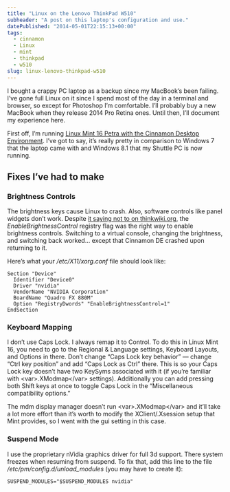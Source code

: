```yaml
---
title: "Linux on the Lenovo ThinkPad W510"
subheader: "A post on this laptop's configuration and use."
datePublished: "2014-05-01T22:15:13+00:00"
tags:
  - cinnamon
  - Linux
  - mint
  - thinkpad
  - w510
slug: linux-lenovo-thinkpad-w510
---
```



<p>I bought a crappy PC laptop as a backup since my MacBook&#8217;s been failing. I&#8217;ve gone full Linux on it since I spend most of the day in a terminal and browser, so except for Photoshop I&#8217;m comfortable. I&#8217;ll probably buy a new MacBook when they release 2014 Pro Retina ones. Until then, I&#8217;ll document my experience here.</p>
<p>First off, I&#8217;m running <a href="http://www.linuxmint.com/" target="_blank">Linux Mint 16 Petra with the Cinnamon Desktop Environment</a>. I&#8217;ve got to say, it&#8217;s really pretty in comparison to Windows 7 that the laptop came with and Windows 8.1 that my Shuttle PC is now running.</p>
<h2>Fixes I&#8217;ve had to make</h2>
<h3>Brightness Controls</h3>
<p>The brightness keys cause Linux to crash. Also, software controls like panel widgets don&#8217;t work. Despite <a href="http://www.thinkwiki.org/wiki/Category:W510" target="_blank">it saying not to on thinkwiki.org</a>, the <var>EnableBrightnessControl</var> registry flag was the right way to enable brightness controls. Switching to a virtual console, changing the brightness, and switching back worked&#8230; except that Cinnamon DE crashed upon returning to it.</p>
<p>Here&#8217;s what your <var>/etc/X11/xorg.conf</var> file should look like:</p>
<pre><code>Section "Device"
  Identifier "Device0"
  Driver "nvidia"
  VendorName "NVIDIA Corporation"
  BoardName "Quadro FX 880M"
  Option "RegistryDwords" "EnableBrightnessControl=1"
EndSection</code></pre>
<h3>Keyboard Mapping</h3>
<p>I don&#8217;t use Caps Lock. I always remap it to Control. To do this in Linux Mint 16, you need to go to the Regional &amp; Language settings, Keyboard Layouts, and Options in there. Don&#8217;t change &#8220;Caps Lock key behavior&#8221; &#8212; change &#8220;Ctrl key position&#8221; and add &#8220;Caps Lock as Ctrl&#8221; there. This is so your Caps Lock key doesn&#8217;t have two KeySyms associated with it (if you&#8217;re familiar with &lt;var&gt;.XModmap&lt;/var&gt; settings). Additionally you can add pressing both Shift keys at once to toggle Caps Lock in the &#8220;Miscellaneous compatibility options.&#8221;</p>
<p>The mdm display manager doesn&#8217;t run &lt;var&gt;.XModmap&lt;/var&gt; and it&#8217;ll take a lot more effort than it&#8217;s worth to modify the XClient/.Xsession setup that Mint provides, so I went with the gui setting in this case.</p>
<h3>Suspend Mode</h3>
<p>I use the proprietary nVidia graphics driver for full 3d support. There system freezes when resuming from suspend. To fix that, add this line to the file <var>/etc/pm/config.d/unload_modules</var> (you may have to create it):</p>
<pre><code>SUSPEND_MODULES="$SUSPEND_MODULES nvidia"</code></pre>

